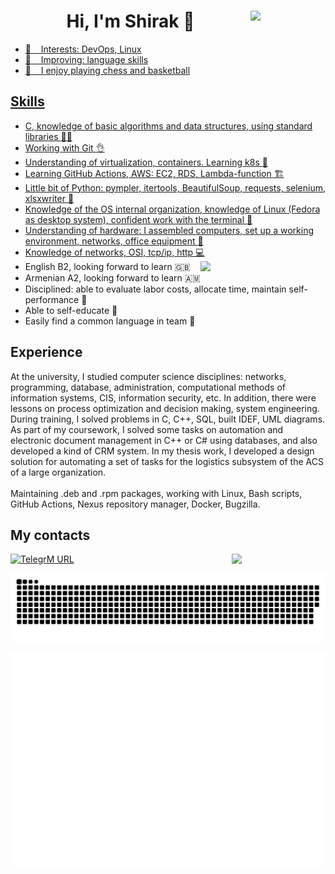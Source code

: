 <h1 align="center">Hi, I'm Shirak 👋 <a href="https://github.com/Elshirak/Elshirak/blob/main/CV%20Elbakyan%20Shirak.pdf"> 
 <img align="right" width="120" src="https://img.shields.io/twitter/url?color=ghj&label=My%20%20%20CV&style=for-the-badge&url=https%3A%2F%2Fgithub.com%2FElshirak%2FElshirak%2Fblob%2Fmain%2FCV%2520Elbakyan%2520Shirak.pdf"> </h1>



 - 🌱 &nbsp;&nbsp; Interests: DevOps, Linux
 - 🔎 &nbsp;&nbsp; Improving: language skills
 - :sparkling_heart: &nbsp;&nbsp; I enjoy playing chess and basketball

## Skills
- С, knowledge of basic algorithms and data structures, using standard libraries :student:
- Working with Git :ok_hand:
- Understanding of virtualization, containers. Learning k8s :whale2:
- Learning GitHub Actions, AWS: EC2, RDS, Lambda-function :building_construction:
- Little bit of Python: pympler, itertools, BeautifulSoup, requests, selenium, xlsxwriter :ninja:
- Knowledge of the OS internal organization, knowledge of Linux (Fedora as desktop system), confident work with the terminal :penguin:
- Understanding of hardware: I assembled computers, set up a working environment, networks, office equipment :electric_plug:
- Knowledge of networks, OSI, tcp/ip, http :computer:  <a> <img align='right' src='https://user-images.githubusercontent.com/5713670/87202985-820dcb80-c2b6-11ea-9f56-7ec461c497c3.gif' width='200'> </a>
- English B2, looking forward to learn :gb:
- Armenian A2, looking forward to learn :armenia: 
- Disciplined: able to evaluate labor costs, allocate time, maintain self-performance :beginner:
- Able to self-educate :checkered_flag:
- Easily find a common language in team :busts_in_silhouette:


## Experience
   At the university, I studied computer science disciplines: networks, programming, database, administration, computational methods of information systems, CIS, information security, etc. In addition, there were lessons on process optimization and decision making, system engineering. During training, I solved problems in C, C++, SQL, built IDEF, UML diagrams. As part of my coursework, I solved some tasks on automation and electronic document management in C++ or C# using databases, and also developed a kind of CRM system. In my thesis work, I developed a design solution for automating a set of tasks for the logistics subsystem of the ACS of a large organization. 
<br>
<br> 
Maintaining .deb and .rpm packages, working with Linux, Bash scripts, GitHub Actions, Nexus repository manager, Docker, Bugzilla. 
 
 
## My contacts
[//]: <> (<a href="https://www.linkedin.com/in/elshirak/"> <img alt="LinkedI URL" src="https://img.shields.io/twitter/url?color=blue&label=Me%20on%20LinkedIn&logo=LinkedIn&style=social&url=https%3A%2F%2Fwww.linkedin.com%2Fin%2Felshirak%2F" width="180"> </a>)
<a href="https://t.me/elshirak"> <img alt="TelegrM URL" src="https://img.shields.io/twitter/url?label=Me%20on%20Telegram&logo=Telegram&style=social&url=https%3A%2F%2Ft.me%2Felshirak" width="180">
<img align="right" src="https://komarev.com/ghpvc/?username=Elshirak" width="150"></a>

![github contribution grid snake animation](https://raw.githubusercontent.com/elshirak/elshirak/output/github-contribution-grid-snake.svg)


<img align="right" src="/github-metrics.svg" alt="Metrics" width="650">
